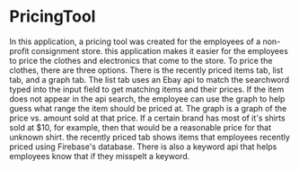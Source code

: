# PricingTool

In this application, a pricing tool was created for the employees of a non-profit consignment store. this application makes it easier for the employees to price the clothes and electronics that come to the store. To price the clothes, there are three options. There is the recently priced items tab, list tab, and a graph tab. The list tab uses an Ebay api to match the searchword typed into the input field to get matching items and their prices. If the item does not appear in the api search, the employee can use the graph to help guess what range the item should be priced at. The graph is a graph of the price vs. amount sold at that price. If a certain brand has most of it's shirts sold at $10, for example, then that would be a reasonable price for that unknown shirt. the recently priced tab shows items that employees recently priced using Firebase's database. There is also a keyword api that helps employees know that if they misspelt a keyword.  
